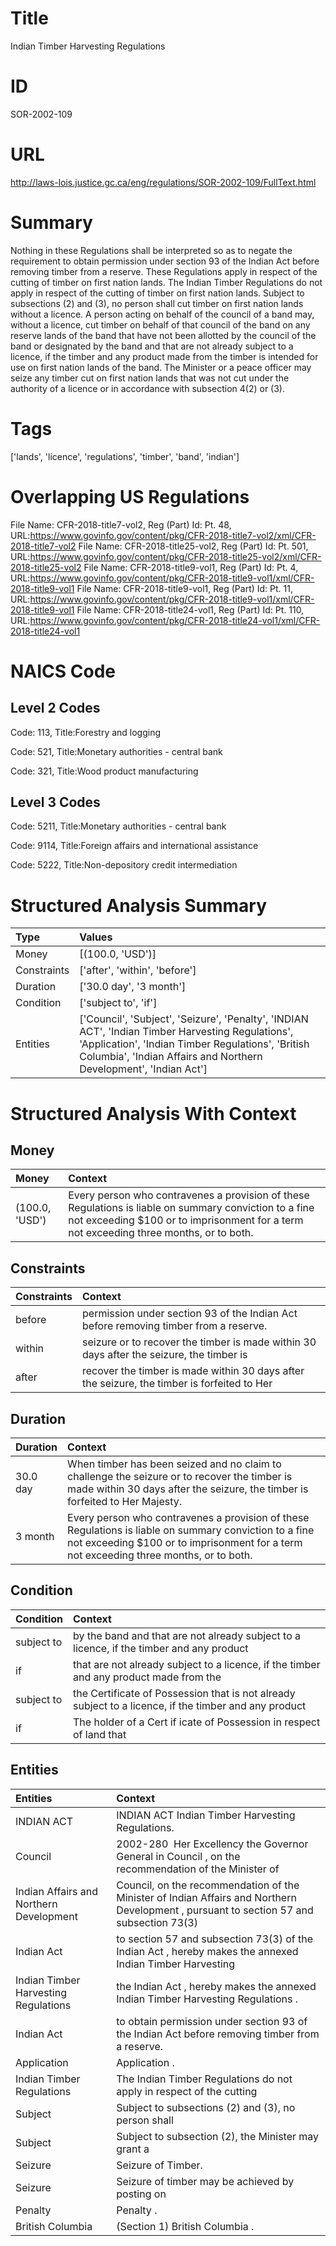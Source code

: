 # Title
Indian Timber Harvesting Regulations


# ID
SOR-2002-109

# URL
http://laws-lois.justice.gc.ca/eng/regulations/SOR-2002-109/FullText.html


# Summary
Nothing in these Regulations shall be interpreted so as to negate the requirement to obtain permission under section 93 of the  Indian Act  before removing timber from a reserve.
These Regulations apply in respect of the cutting of timber on first nation lands.
The  Indian Timber Regulations  do not apply in respect of the cutting of timber on first nation lands.
Subject to subsections (2) and (3), no person shall cut timber on first nation lands without a licence.
A person acting on behalf of the council of a band may, without a licence, cut timber on behalf of that council of the band on any reserve lands of the band that have not been allotted by the council of the band or designated by the band and that are not already subject to a licence, if the timber and any product made from the timber is intended for use on first nation lands of the band.
The Minister or a peace officer may seize any timber cut on first nation lands that was not cut under the authority of a licence or in accordance with subsection 4(2) or (3).


# Tags
['lands', 'licence', 'regulations', 'timber', 'band', 'indian']


# Overlapping US Regulations
File Name: CFR-2018-title7-vol2, Reg (Part) Id: Pt. 48, URL:https://www.govinfo.gov/content/pkg/CFR-2018-title7-vol2/xml/CFR-2018-title7-vol2
File Name: CFR-2018-title25-vol2, Reg (Part) Id: Pt. 501, URL:https://www.govinfo.gov/content/pkg/CFR-2018-title25-vol2/xml/CFR-2018-title25-vol2
File Name: CFR-2018-title9-vol1, Reg (Part) Id: Pt. 4, URL:https://www.govinfo.gov/content/pkg/CFR-2018-title9-vol1/xml/CFR-2018-title9-vol1
File Name: CFR-2018-title9-vol1, Reg (Part) Id: Pt. 11, URL:https://www.govinfo.gov/content/pkg/CFR-2018-title9-vol1/xml/CFR-2018-title9-vol1
File Name: CFR-2018-title24-vol1, Reg (Part) Id: Pt. 110, URL:https://www.govinfo.gov/content/pkg/CFR-2018-title24-vol1/xml/CFR-2018-title24-vol1



# NAICS Code
## Level 2 Codes
Code: 113, Title:Forestry and logging

Code: 521, Title:Monetary authorities - central bank

Code: 321, Title:Wood product manufacturing




## Level 3 Codes
Code: 5211, Title:Monetary authorities - central bank

Code: 9114, Title:Foreign affairs and international assistance

Code: 5222, Title:Non-depository credit intermediation







# Structured Analysis Summary
| Type        | Values                                                                                                                                                                                                                      |
|:------------|:----------------------------------------------------------------------------------------------------------------------------------------------------------------------------------------------------------------------------|
| Money       | [(100.0, 'USD')]                                                                                                                                                                                                            |
| Constraints | ['after', 'within', 'before']                                                                                                                                                                                               |
| Duration    | ['30.0 day', '3 month']                                                                                                                                                                                                     |
| Condition   | ['subject to', 'if']                                                                                                                                                                                                        |
| Entities    | ['Council', 'Subject', 'Seizure', 'Penalty', 'INDIAN ACT', 'Indian Timber Harvesting Regulations', 'Application', 'Indian Timber Regulations', 'British Columbia', 'Indian Affairs and Northern Development', 'Indian Act'] |


# Structured Analysis With Context
 


## Money
| Money          | Context                                                                                                                                                                                          |
|:---------------|:-------------------------------------------------------------------------------------------------------------------------------------------------------------------------------------------------|
| (100.0, 'USD') | Every person who contravenes a provision of these Regulations is liable on summary conviction to a fine not exceeding $100 or to imprisonment for a term not exceeding three months, or to both. |


## Constraints
| Constraints   | Context                                                                                     |
|:--------------|:--------------------------------------------------------------------------------------------|
| before        | permission under section 93 of the Indian Act before  removing timber from a reserve.       |
| within        | seizure or to recover the timber is made within 30 days after the seizure, the timber is    |
| after         | recover the timber is made within 30 days after the seizure, the timber is forfeited to Her |


## Duration
| Duration   | Context                                                                                                                                                                                          |
|:-----------|:-------------------------------------------------------------------------------------------------------------------------------------------------------------------------------------------------|
| 30.0 day   | When timber has been seized and no claim to challenge the seizure or to recover the timber is made within 30 days after the seizure, the timber is forfeited to Her Majesty.                     |
| 3 month    | Every person who contravenes a provision of these Regulations is liable on summary conviction to a fine not exceeding $100 or to imprisonment for a term not exceeding three months, or to both. |


## Condition
| Condition   | Context                                                                                               |
|:------------|:------------------------------------------------------------------------------------------------------|
| subject to  | by the band and that are not already subject to a licence, if the timber and any product              |
| if          | that are not already subject to a licence, if the timber and any product made from the                |
| subject to  | the Certificate of Possession that is not already subject to a licence, if the timber and any product |
| if          | The holder of a Cert if icate of Possession in respect of land that                                   |


## Entities
| Entities                                | Context                                                                                                                                 |
|:----------------------------------------|:----------------------------------------------------------------------------------------------------------------------------------------|
| INDIAN ACT                              | INDIAN ACT  Indian Timber Harvesting Regulations.                                                                                       |
| Council                                 | 2002-280  Her Excellency the Governor General in  Council , on the recommendation of the Minister of                                    |
| Indian Affairs and Northern Development | Council, on the recommendation of the Minister of Indian Affairs and Northern Development , pursuant to section 57 and subsection 73(3) |
| Indian Act                              | to section 57 and subsection 73(3) of the Indian Act , hereby makes the annexed Indian Timber Harvesting                                |
| Indian Timber Harvesting Regulations    | the Indian Act , hereby makes the annexed Indian Timber Harvesting Regulations  .                                                       |
| Indian Act                              | to obtain permission under section 93 of the Indian Act   before removing timber from a reserve.                                        |
| Application                             | Application .                                                                                                                           |
| Indian Timber Regulations               | The   Indian Timber Regulations do not apply in respect of the cutting                                                                  |
| Subject                                 | Subject to subsections (2) and (3), no person shall                                                                                     |
| Subject                                 | Subject to subsection (2), the Minister may grant a                                                                                     |
| Seizure                                 | Seizure  of Timber.                                                                                                                     |
| Seizure                                 | Seizure of timber may be achieved by posting on                                                                                         |
| Penalty                                 | Penalty .                                                                                                                               |
| British Columbia                        | (Section 1)  British Columbia .                                                                                                         |


